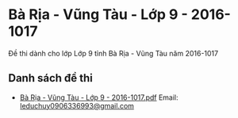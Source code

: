 # Bà Rịa - Vũng Tàu - Lớp 9 - 2016-1017

Đề thi dành cho lớp Lớp 9 tỉnh Bà Rịa - Vũng Tàu năm 2016-1017

## Danh sách đề thi

- [Bà Rịa - Vũng Tàu - Lớp 9 - 2016-1017.pdf](Bà%20Rịa%20-%20Vũng%20Tàu%20-%20Lớp%209%20-%202016-1017.pdf)
Email: leduchuy0906336993@gmail.com

